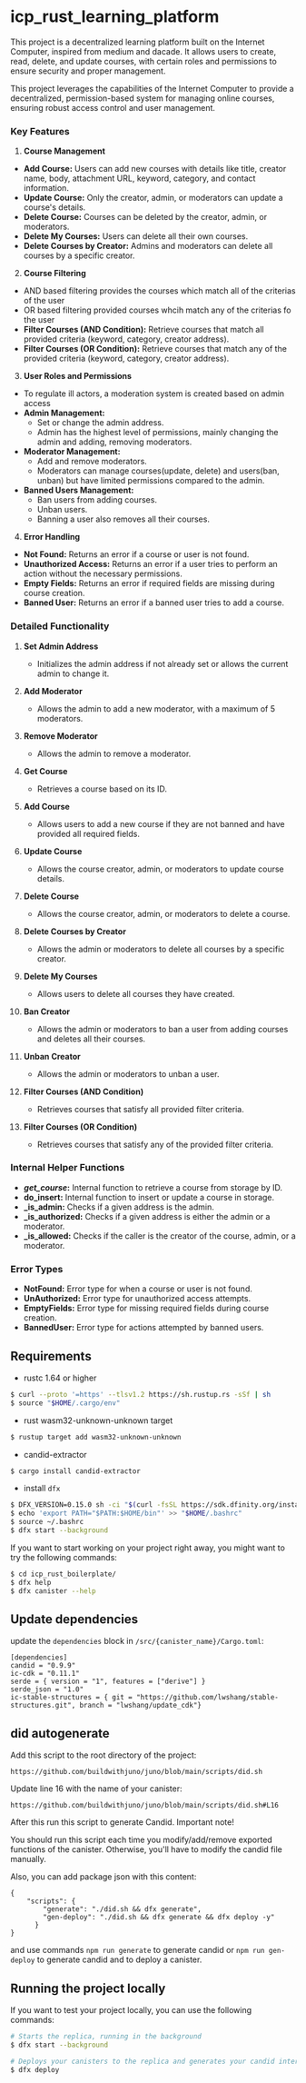 # icp_rust_learning_platform
This project is a decentralized learning platform built on the Internet Computer, inspired from medium and dacade. It allows users to create, read, delete, and update courses, with certain roles and permissions to ensure security and proper management.

This project leverages the capabilities of the Internet Computer to provide a decentralized, permission-based system for managing online courses, ensuring robust access control and user management.

### Key Features

1. **Course Management**
  - **Add Course:** Users can add new courses with details like title, creator name, body, attachment URL, keyword, category, and contact information.
  - **Update Course:** Only the creator, admin, or moderators can update a course's details.
  - **Delete Course:** Courses can be deleted by the creator, admin, or moderators.
  - **Delete My Courses:** Users can delete all their own courses.
  - **Delete Courses by Creator:** Admins and moderators can delete all courses by a specific creator.

2. **Course Filtering**
  - AND based filtering provides the courses which match all of the criterias of the user
  - OR based filtering provided courses whcih match any of the criterias fo the user
  - **Filter Courses (AND Condition):** Retrieve courses that match all provided criteria (keyword, category, creator address).
  - **Filter Courses (OR Condition):** Retrieve courses that match any of the provided criteria (keyword, category, creator address).

3. **User Roles and Permissions**
  - To regulate ill actors, a moderation system is created based on admin access
  - **Admin Management:** 
    - Set or change the admin address.
    - Admin has the highest level of permissions, mainly changing the admin and adding, removing moderators.
  - **Moderator Management:** 
    - Add and remove moderators.
    - Moderators can manage courses(update, delete) and users(ban, unban) but have limited permissions compared to the admin.
  - **Banned Users Management:** 
    - Ban users from adding courses.
    - Unban users.
    - Banning a user also removes all their courses.

4. **Error Handling**
  - **Not Found:** Returns an error if a course or user is not found.
  - **Unauthorized Access:** Returns an error if a user tries to perform an action without the necessary permissions.
  - **Empty Fields:** Returns an error if required fields are missing during course creation.
  - **Banned User:** Returns an error if a banned user tries to add a course.

### Detailed Functionality

1. **Set Admin Address**
   - Initializes the admin address if not already set or allows the current admin to change it.

2. **Add Moderator**
   - Allows the admin to add a new moderator, with a maximum of 5 moderators.

3. **Remove Moderator**
   - Allows the admin to remove a moderator.

4. **Get Course**
   - Retrieves a course based on its ID.

5. **Add Course**
   - Allows users to add a new course if they are not banned and have provided all required fields.

6. **Update Course**
   - Allows the course creator, admin, or moderators to update course details.

7. **Delete Course**
   - Allows the course creator, admin, or moderators to delete a course.

8. **Delete Courses by Creator**
   - Allows the admin or moderators to delete all courses by a specific creator.

9. **Delete My Courses**
   - Allows users to delete all courses they have created.

10. **Ban Creator**
    - Allows the admin or moderators to ban a user from adding courses and deletes all their courses.

11. **Unban Creator**
    - Allows the admin or moderators to unban a user.

12. **Filter Courses (AND Condition)**
    - Retrieves courses that satisfy all provided filter criteria.

13. **Filter Courses (OR Condition)**
    - Retrieves courses that satisfy any of the provided filter criteria.

### Internal Helper Functions

- **_get_course_:** Internal function to retrieve a course from storage by ID.
- **do_insert:** Internal function to insert or update a course in storage.
- **_is_admin:** Checks if a given address is the admin.
- **_is_authorized:** Checks if a given address is either the admin or a moderator.
- **_is_allowed:** Checks if the caller is the creator of the course, admin, or a moderator.

### Error Types

- **NotFound:** Error type for when a course or user is not found.
- **UnAuthorized:** Error type for unauthorized access attempts.
- **EmptyFields:** Error type for missing required fields during course creation.
- **BannedUser:** Error type for actions attempted by banned users.

## Requirements
* rustc 1.64 or higher
```bash
$ curl --proto '=https' --tlsv1.2 https://sh.rustup.rs -sSf | sh
$ source "$HOME/.cargo/env"
```
* rust wasm32-unknown-unknown target
```bash
$ rustup target add wasm32-unknown-unknown
```
* candid-extractor
```bash
$ cargo install candid-extractor
```
* install `dfx`
```bash
$ DFX_VERSION=0.15.0 sh -ci "$(curl -fsSL https://sdk.dfinity.org/install.sh)"
$ echo 'export PATH="$PATH:$HOME/bin"' >> "$HOME/.bashrc"
$ source ~/.bashrc
$ dfx start --background
```

If you want to start working on your project right away, you might want to try the following commands:

```bash
$ cd icp_rust_boilerplate/
$ dfx help
$ dfx canister --help
```

## Update dependencies

update the `dependencies` block in `/src/{canister_name}/Cargo.toml`:
```
[dependencies]
candid = "0.9.9"
ic-cdk = "0.11.1"
serde = { version = "1", features = ["derive"] }
serde_json = "1.0"
ic-stable-structures = { git = "https://github.com/lwshang/stable-structures.git", branch = "lwshang/update_cdk"}
```

## did autogenerate

Add this script to the root directory of the project:
```
https://github.com/buildwithjuno/juno/blob/main/scripts/did.sh
```

Update line 16 with the name of your canister:
```
https://github.com/buildwithjuno/juno/blob/main/scripts/did.sh#L16
```

After this run this script to generate Candid.
Important note!

You should run this script each time you modify/add/remove exported functions of the canister.
Otherwise, you'll have to modify the candid file manually.

Also, you can add package json with this content:
```
{
    "scripts": {
        "generate": "./did.sh && dfx generate",
        "gen-deploy": "./did.sh && dfx generate && dfx deploy -y"
      }
}
```

and use commands `npm run generate` to generate candid or `npm run gen-deploy` to generate candid and to deploy a canister.

## Running the project locally

If you want to test your project locally, you can use the following commands:

```bash
# Starts the replica, running in the background
$ dfx start --background

# Deploys your canisters to the replica and generates your candid interface
$ dfx deploy
```